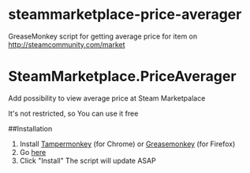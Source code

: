 # steammarketplace-price-averager
GreaseMonkey script for getting average price for item on http://steamcommunity.com/market

# SteamMarketplace.PriceAverager

Add possibility to view average price at Steam Marketpalace

It's not restricted, so You can use it free

##Installation
1. Install [Tampermonkey](https://chrome.google.com/webstore/detail/tampermonkey/dhdgffkkebhmkfjojejmpbldmpobfkfo) (for Chrome) or [Greasemonkey](https://addons.mozilla.org/en-US/firefox/addon/greasemonkey/) (for Firefox)
2. Go [here](https://raw.githubusercontent.com/gunmaden/steammarketplace-price-averager/master/scriptFolder/avgPricesScript.user.js)
3. Click "Install"
The script will update ASAP
